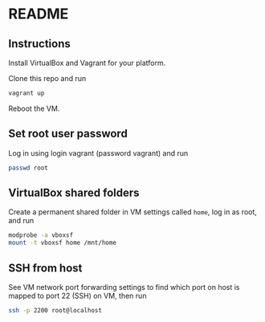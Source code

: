# README

## Instructions

Install VirtualBox and Vagrant for your platform.

Clone this repo and run

```bash
vagrant up
```

Reboot the VM.

## Set root user password

Log in using login vagrant (password vagrant) and run

```bash
passwd root
```

## VirtualBox shared folders

Create a permanent shared folder in VM settings called `home`, log in as root, and run

```bash
modprobe -a vboxsf
mount -t vboxsf home /mnt/home
```

## SSH from host

See VM network port forwarding settings to find which port on host is mapped to port 22 (SSH) on VM, then run

```bash
ssh -p 2200 root@localhost
```
